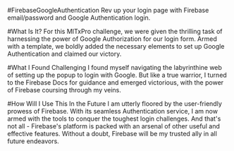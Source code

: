 #FirebaseGoogleAuthentication
Rev up your login page with Firebase email/password and Google Authentication login.

#What Is It?
For this MITxPro challenge, we were given the thrilling task of harnessing the power of Google Authorization for our login form. Armed with a template, we boldly added the necessary elements to set up Google Authentication and claimed our victory.

#What I Found Challenging
I found myself navigating the labyrinthine web of setting up the popup to login with Google. But like a true warrior, I turned to the Firebase Docs for guidance and emerged victorious, with the power of Firebase coursing through my veins.

#How Will I Use This In the Future
I am utterly floored by the user-friendly prowess of Firebase. With its seamless Authentication service, I am now armed with the tools to conquer the toughest login challenges. And that's not all - Firebase's platform is packed with an arsenal of other useful and effective features. Without a doubt, Firebase will be my trusted ally in all future endeavors.
